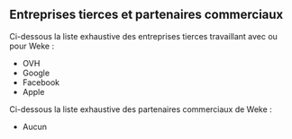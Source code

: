 ## Entreprises tierces et partenaires commerciaux

Ci-dessous la liste exhaustive des entreprises tierces travaillant avec ou pour Weke :  
- OVH  
- Google   
- Facebook   
- Apple  


Ci-dessous la liste exhaustive des partenaires commerciaux de Weke :
- Aucun  